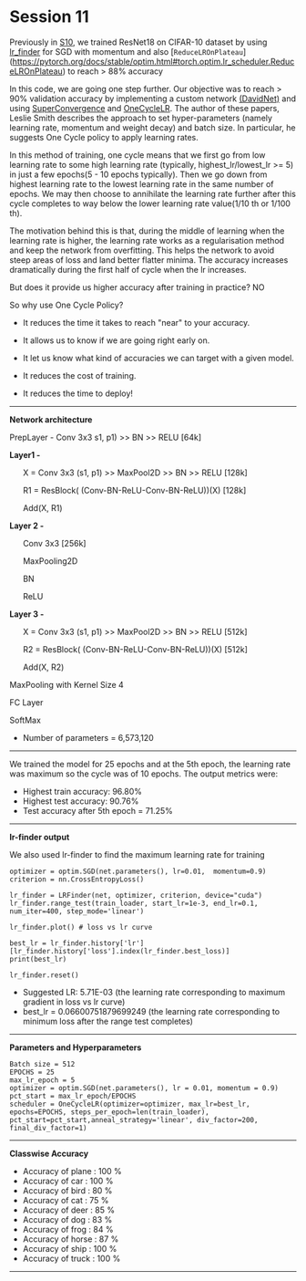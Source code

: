 # Session 11

Previously in [S10](https://github.com/rishabh-bhardwaj-64rr/EVA5/tree/master/S10), we trained ResNet18 on CIFAR-10 dataset by using [lr_finder](https://github.com/davidtvs/pytorch-lr-finder) for SGD with momentum and also [`ReduceLROnPlateau`] (https://pytorch.org/docs/stable/optim.html#torch.optim.lr_scheduler.ReduceLROnPlateau) to reach > 88% accuracy

In this code, we are going one step further. Our objective was to reach > 90% validation accuracy by implementing a custom network [(DavidNet)](https://medium.com/fenwicks/tutorial-2-94-accuracy-on-cifar10-in-2-minutes-7b5aaecd9cdd) and using [SuperConvergence](https://arxiv.org/abs/1708.07120) and [OneCycleLR](https://arxiv.org/abs/1803.09820). The author of these papers, Leslie Smith describes the approach to set hyper-parameters (namely learning rate, momentum and weight decay) and batch size. In particular, he suggests One Cycle policy to apply learning rates.

In this method of training, one cycle means that we first go from low learning rate to some high learning rate (typically, highest_lr/lowest_lr >= 5) in just a few epochs(5 - 10 epochs typically). Then we go down from highest learning rate to the lowest learning rate in the same number of epochs. We may then choose to annihilate the learning rate further after this cycle completes to way below the lower learning rate value(1/10 th or 1/100 th).

The motivation behind this is that, during the middle of learning when the learning rate is higher, the learning rate
works as a regularisation method and keep the network from overfitting. This helps the network to avoid steep areas
of loss and land better flatter minima. The accuracy increases dramatically during the first half of cycle when the lr increases.

But does it provide us higher accuracy after training in practice? NO

So why use One Cycle Policy?

* It reduces the time it takes to reach "near" to your accuracy. 

* It allows us to know if we are going right early on. 

* It let us know what kind of accuracies we can target with a given model.

* It reduces the cost of training. 

* It reduces the time to deploy!

---
**Network architecture**

PrepLayer - Conv 3x3 s1, p1) >> BN >> RELU [64k]

**Layer1 -**

 &nbsp;&nbsp;&nbsp;&nbsp;&nbsp;&nbsp;X = Conv 3x3 (s1, p1) >> MaxPool2D >> BN >> RELU [128k]
 
 &nbsp;&nbsp;&nbsp;&nbsp;&nbsp;&nbsp;R1 = ResBlock( (Conv-BN-ReLU-Conv-BN-ReLU))(X) [128k] 
 
 &nbsp;&nbsp;&nbsp;&nbsp;&nbsp;&nbsp;Add(X, R1)
 
**Layer 2 -**

 &nbsp;&nbsp;&nbsp;&nbsp;&nbsp;&nbsp;Conv 3x3 [256k]
 
 &nbsp;&nbsp;&nbsp;&nbsp;&nbsp;&nbsp;MaxPooling2D
 
 &nbsp;&nbsp;&nbsp;&nbsp;&nbsp;&nbsp;BN
 
 &nbsp;&nbsp;&nbsp;&nbsp;&nbsp;&nbsp;ReLU
 
**Layer 3 -**

 &nbsp;&nbsp;&nbsp;&nbsp;&nbsp;&nbsp;X = Conv 3x3 (s1, p1) >> MaxPool2D >> BN >> RELU [512k]
 
 &nbsp;&nbsp;&nbsp;&nbsp;&nbsp;&nbsp;R2 = ResBlock( (Conv-BN-ReLU-Conv-BN-ReLU))(X) [512k]
 
 &nbsp;&nbsp;&nbsp;&nbsp;&nbsp;&nbsp;Add(X, R2)
 

MaxPooling with Kernel Size 4

FC Layer

SoftMax

* Number of parameters = 6,573,120

---

We trained the model for 25 epochs and at the 5th epoch, the learning rate was maximum so the cycle was of 10 epochs. The output metrics were:
* Highest train accuracy: 96.80%
* Highest test accuracy: 90.76%
* Test accuracy after 5th epoch = 71.25%

---

**lr-finder output**

We also used lr-finder to find the maximum learning rate for training

```
optimizer = optim.SGD(net.parameters(), lr=0.01,  momentum=0.9)
criterion = nn.CrossEntropyLoss()

lr_finder = LRFinder(net, optimizer, criterion, device="cuda")
lr_finder.range_test(train_loader, start_lr=1e-3, end_lr=0.1, num_iter=400, step_mode='linear')

lr_finder.plot() # loss vs lr curve

best_lr = lr_finder.history['lr'][lr_finder.history['loss'].index(lr_finder.best_loss)]
print(best_lr)

lr_finder.reset()

```
* Suggested LR: 5.71E-03 (the learning rate corresponding to maximum gradient in loss vs lr curve)
* best_lr = 0.06600751879699249 (the learning rate corresponding to minimum loss after the range test completes)
---

**Parameters and Hyperparameters**

```
Batch size = 512
EPOCHS = 25
max_lr_epoch = 5
optimizer = optim.SGD(net.parameters(), lr = 0.01, momentum = 0.9)
pct_start = max_lr_epoch/EPOCHS
scheduler = OneCycleLR(optimizer=optimizer, max_lr=best_lr, epochs=EPOCHS, steps_per_epoch=len(train_loader), pct_start=pct_start,anneal_strategy='linear', div_factor=200, final_div_factor=1)

```

---

**Classwise Accuracy**


* Accuracy of plane : 100 %
* Accuracy of   car : 100 %
* Accuracy of  bird : 80 %
* Accuracy of   cat : 75 %
* Accuracy of  deer : 85 %
* Accuracy of   dog : 83 %
* Accuracy of  frog : 84 %
* Accuracy of horse : 87 %
* Accuracy of  ship : 100 %
* Accuracy of truck : 100 %

---


